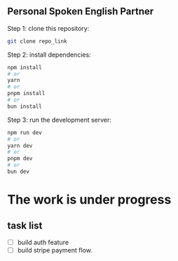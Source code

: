## Personal Spoken English Partner

Step 1: clone this repository:

```bash
git clone repo_link
```

Step 2: install dependencies:

```bash
npm install
# or
yarn
# or
pnpm install
# or
bun install
```

Step 3: run the development server:

```bash
npm run dev
# or
yarn dev
# or
pnpm dev
# or
bun dev
```
# The work is under progress
## task list
- [ ] build auth feature 
- [ ] build stripe payment flow.
